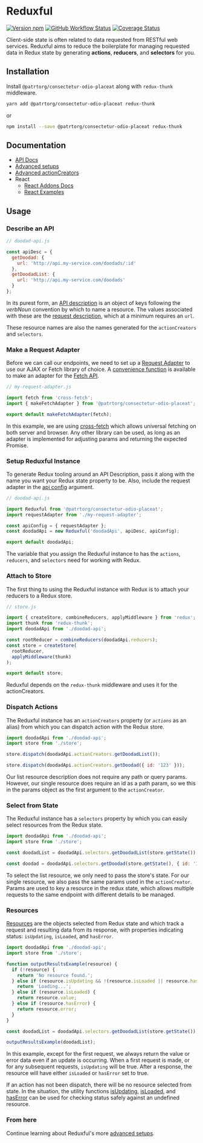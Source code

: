 # Reduxful

[![Version npm](https://img.shields.io/npm/v/@patrtorg/consectetur-odio-placeat.svg?style=flat-square)](https://www.npmjs.com/package/@patrtorg/consectetur-odio-placeat)
[![GitHub Workflow Status](https://img.shields.io/github/workflow/status/godaddy/@patrtorg/consectetur-odio-placeat/CI?style=flat-square)](https://github.com/patrtorg/consectetur-odio-placeat/actions/workflows/ci.yml)
[![Coverage Status](https://img.shields.io/coveralls/godaddy/@patrtorg/consectetur-odio-placeat/master.svg?style=flat-square)](https://coveralls.io/r/godaddy/@patrtorg/consectetur-odio-placeat?branch=master)

Client-side state is often related to data requested from RESTful web services.
Reduxful aims to reduce the boilerplate for managing requested data in Redux 
state by generating **actions**, **reducers**, and **selectors** for you.

## Installation

Install `@patrtorg/consectetur-odio-placeat` along with `redux-thunk` middleware.

```bash
yarn add @patrtorg/consectetur-odio-placeat redux-thunk
```
or 
```bash
npm install --save @patrtorg/consectetur-odio-placeat redux-thunk
```

## Documentation 

- [API Docs]
- [Advanced setups]
- [Advanced actionCreators]
- React
  - [React Addons Docs]
  - [React Examples]

## Usage

### Describe an API

```js
// doodad-api.js

const apiDesc = {
  getDoodad: {
    url: 'http://api.my-service.com/doodads/:id'
  },
  getDoodadList: {
    url: 'http://api.my-service.com/doodads'
  }
};
```

In its purest form, an [API description] is an object of keys following the 
_verbNoun_ convention by which to name a resource. The values associated
with these are the [request description], which at a minimum requires an `url`.

These resource names are also the names generated for the `actionCreators`
and `selectors`.

### Make a Request Adapter

Before we can call our endpoints, we need to set up a [Request Adapter] to use
our AJAX or Fetch library of choice. A [convenience function][makeFetchAdapter]
is available to make an adapter for the [Fetch API]. 

```js
// my-request-adapter.js

import fetch from 'cross-fetch';
import { makeFetchAdapter } from '@patrtorg/consectetur-odio-placeat';

export default makeFetchAdapter(fetch);
```

In this example, we are using [cross-fetch] which allows universal fetching
on both server and browser. Any other library can be used, as long as
an adapter is implemented for adjusting params and returning the expected
Promise.

### Setup Reduxful Instance

To generate Redux tooling around an API Description, pass it along with the 
name you want your Redux state property to be. Also, include the request adapter
in the [api config] argument.

```js
// doodad-api.js

import Reduxful from '@patrtorg/consectetur-odio-placeat';
import requestAdapter from './my-request-adapter';

const apiConfig = { requestAdapter };
const doodadApi = new Reduxful('doodadApi', apiDesc, apiConfig);

export default doodadApi;
```

The variable that you assign the Reduxful instance to has the
`actions`, `reducers`, and `selectors` need for working with Redux.

### Attach to Store

The first thing to using the Reduxful instance with Redux is to attach your
reducers to a Redux store.

```js
// store.js

import { createStore, combineReducers, applyMiddleware } from 'redux';
import thunk from 'redux-thunk';
import doodadApi from './doodad-api';

const rootReducer = combineReducers(doodadApi.reducers);
const store = createStore(
  rootReducer,
  applyMiddleware(thunk)
);

export default store;
```

Reduxful depends on the `redux-thunk` middleware and uses it for the 
actionCreators.

### Dispatch Actions

The Reduxful instance has an `actionCreators` property (or _`actions`_ as an
alias) from which you can dispatch action with the Redux store.

```js
import doodadApi from './doodad-api';
import store from './store';

store.dispatch(doodadApi.actionCreators.getDoodadList());

store.dispatch(doodadApi.actionCreators.getDoodad({ id: '123' }));
```

Our list resource description does not require any path or query params.
However, our single resource does require an id as a path param, so we this
in the params object as the first argument to the `actionCreator`.

### Select from State

The Reduxful instance has a `selectors` property by which you can easily 
select resources from the Redux state.

```js
import doodadApi from './doodad-api';
import store from './store';

const doodadList = doodadApi.selectors.getDoodadList(store.getState());

const doodad = doodadApi.selectors.getDoodad(store.getState(), { id: '123' });
```

To select the list resource, we only need to pass the store's state. For our
single resource, we also pass the same params used in the `actionCreator`. 
Params are used to key a resource in the redux state, which allows 
multiple requests to the same endpoint with different details to be managed. 

### Resources

[Resources] are the objects selected from Redux state and which track a
request and resulting data from its response, with properties indicating
status: `isUpdating`, `isLoaded`, and `hasError`.

```js
import doodadApi from './doodad-api';
import store from './store';

function outputResultsExample(resource) {
  if (!resource) {
    return 'No resource found.';
  } else if (resource.isUpdating && !(resource.isLoaded || resource.hasError)) {
    return 'Loading...';
  } else if (resource.isLoaded) {
    return resource.value;
  } else if (resource.hasError) {
    return resource.error;
  }
}

const doodadList = doodadApi.selectors.getDoodadList(store.getState());

outputResultsExample(doodadList);
```

In this example, except for the first request, we always return the value
or error data even if an update is occurring. When a first request is made,
or for any subsequent requests, `isUpdating` will be true. After a response,
the resource will have either `isLoaded` or `hasError` set to true.

If an action has not been dispatch, there will be no resource selected from
state. In the situation, the utility functions [isUpdating], [isLoaded], and
[hasError] can be used for checking status safely against an undefined resource.

### From here

Continue learning about Reduxful's more [advanced setups].


<!-- Links -->
[API Docs]:docs/api.md
[React Addons Docs]:docs/react-addons-api.md
[React Examples]:docs/react-examples.md
[Advanced setups]:docs/advanced-setups.md
[Advanced actionCreators]:docs/advanced-action-creators.md

[API Description]:docs/api.md#ApiDescription
[API Config]:docs/api.md#ApiDescription
[Request Description]:docs/api.md#RequestDescription
[Request Adapter]:docs/api.md#RequestAdapter
[makeFetchAdapter]:docs/api.md#makeFetchAdapter
[Resource]:docs/api.md#Resource
[Resources]:docs/api.md#Resource
[isLoaded]:docs/api.md#isLoaded
[isUpdating]:docs/api.md#isUpdating
[hasError]:docs/api.md#hasError


<!-- External Links -->
[cross-fetch]:https://github.com/lquixada/cross-fetch#cross-fetch
[redux-thunk]:https://github.com/reduxjs/redux-thunk#redux-thunk
[Fetch API]:https://developer.mozilla.org/en-US/docs/Web/API/Fetch_API
